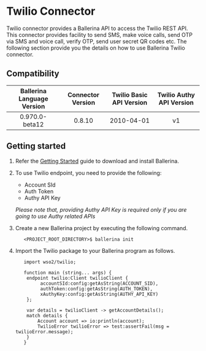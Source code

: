 # Twilio Connector

Twilio connector provides a Ballerina API to access the Twilio REST API. This connector provides facility to send SMS, 
make voice calls, send OTP via SMS and voice call, verify OTP, send user secret QR codes etc. The following section 
provide you the details on how to use Ballerina Twilio connector.

## Compatibility

| Ballerina Language Version  | Connector Version  | Twilio Basic API Version | Twilio Authy API Version |
|:---------------------------:|:------------------:|:------------------------:|:------------------------:|
| 0.970.0-beta12              | 0.8.10             | 2010-04-01               | v1                       |

## Getting started

1.  Refer the [Getting Started](https://ballerina.io/learn/getting-started/) guide to download and install Ballerina.

2.  To use Twilio endpoint, you need to provide the following:

       - Account SId
       - Auth Token
       - Authy API Key

       *Please note that, providing Authy API Key is required only if you are going to use Authy related APIs*

3. Create a new Ballerina project by executing the following command.

	```shell
	   <PROJECT_ROOT_DIRECTORY>$ ballerina init
	```

4. Import the Twilio package to your Ballerina program as follows.

	```ballerina
	   import wso2/twilio;

	   function main (string... args) {
		endpoint twilio:Client twilioClient {
		     accountSId:config:getAsString(ACCOUNT_SID),
		     authToken:config:getAsString(AUTH_TOKEN),
		     xAuthyKey:config:getAsString(AUTHY_API_KEY)
		};

		var details = twilioClient -> getAccountDetails();
		match details {
		    Account account => io:println(account);
		    TwilioError twilioError => test:assertFail(msg = twilioError.message);
		}
	   }
	```